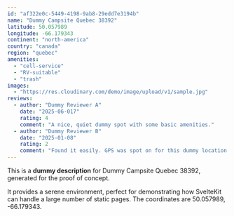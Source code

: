 ```yaml
---
id: "af322e0c-5449-4198-9ab8-29edd7e3194b"
name: "Dummy Campsite Quebec 38392"
latitude: 50.057989
longitude: -66.179343
continent: "north-america"
country: "canada"
region: "quebec"
amenities:
  - "cell-service"
  - "RV-suitable"
  - "trash"
images:
  - "https://res.cloudinary.com/demo/image/upload/v1/sample.jpg"
reviews:
  - author: "Dummy Reviewer A"
    date: "2025-06-017"
    rating: 4
    comment: "A nice, quiet dummy spot with some basic amenities."
  - author: "Dummy Reviewer B"
    date: "2025-01-08"
    rating: 2
    comment: "Found it easily. GPS was spot on for this dummy location."
---
```


This is a **dummy description** for Dummy Campsite Quebec 38392, generated for the proof of concept.

It provides a serene environment, perfect for demonstrating how SvelteKit can handle a large number of static pages. The coordinates are 50.057989, -66.179343.
